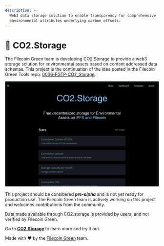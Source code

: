 ```yaml
---
description: >-
  Web3 data storage solution to enable transparency for comprehensive
  environmental attributes underlying carbon offsets.
---
```


# 👾 CO2.Storage

The Filecoin Green team is developing CO2.Storage to provide a web3 storage solution for environmental assets based on content addressed data schemas. This project is the continuation of the idea posted in the Filecoin Green Tools repo: [0006-FGTP-CO2\_Storage](https://github.com/protocol/FilecoinGreen-tools/blob/main/0006-FGTP-CO2\_Storage.md).

![](<../.gitbook/assets/co2.storage_10.21.png>)

This project should be considered _**pre-alpha**_ and is not yet ready for production use. The Filecoin Green team is actively working on this project and welcomes contributions from the community.

Data made available through CO2.storage is provided by users, and not verified by Filecoin Green.

Go to [**CO2.Storage**](https://co2.storage/) to learn more and try it out.

Made with ♥ by the [Filecoin Green](https://green.filecoin.io/) team.
